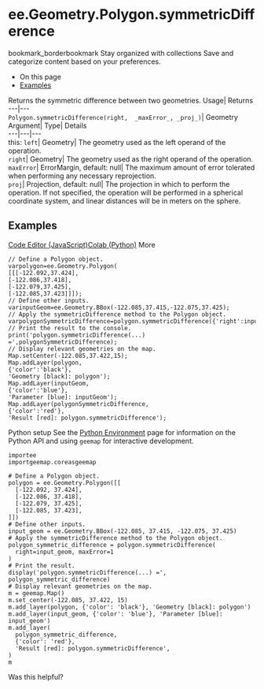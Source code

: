  
#  ee.Geometry.Polygon.symmetricDifference 
bookmark_borderbookmark Stay organized with collections  Save and categorize content based on your preferences.
  * On this page
  * [Examples](https://developers.google.com/earth-engine/apidocs/ee-geometry-polygon-symmetricdifference#examples)


Returns the symmetric difference between two geometries. 
Usage| Returns  
---|---  
`Polygon.symmetricDifference(right,  _maxError_, _proj_)`| Geometry  
Argument| Type| Details  
---|---|---  
this: `left`| Geometry| The geometry used as the left operand of the operation.  
`right`| Geometry| The geometry used as the right operand of the operation.  
`maxError`| ErrorMargin, default: null| The maximum amount of error tolerated when performing any necessary reprojection.  
`proj`| Projection, default: null| The projection in which to perform the operation. If not specified, the operation will be performed in a spherical coordinate system, and linear distances will be in meters on the sphere.  
## Examples
[Code Editor (JavaScript)](https://developers.google.com/earth-engine/apidocs/ee-geometry-polygon-symmetricdifference#code-editor-javascript-sample)[Colab (Python)](https://developers.google.com/earth-engine/apidocs/ee-geometry-polygon-symmetricdifference#colab-python-sample) More
```
// Define a Polygon object.
varpolygon=ee.Geometry.Polygon(
[[[-122.092,37.424],
[-122.086,37.418],
[-122.079,37.425],
[-122.085,37.423]]]);
// Define other inputs.
varinputGeom=ee.Geometry.BBox(-122.085,37.415,-122.075,37.425);
// Apply the symmetricDifference method to the Polygon object.
varpolygonSymmetricDifference=polygon.symmetricDifference({'right':inputGeom,'maxError':1});
// Print the result to the console.
print('polygon.symmetricDifference(...) =',polygonSymmetricDifference);
// Display relevant geometries on the map.
Map.setCenter(-122.085,37.422,15);
Map.addLayer(polygon,
{'color':'black'},
'Geometry [black]: polygon');
Map.addLayer(inputGeom,
{'color':'blue'},
'Parameter [blue]: inputGeom');
Map.addLayer(polygonSymmetricDifference,
{'color':'red'},
'Result [red]: polygon.symmetricDifference');
```
Python setup
See the [ Python Environment](https://developers.google.com/earth-engine/guides/python_install) page for information on the Python API and using `geemap` for interactive development.
```
importee
importgeemap.coreasgeemap
```
```
# Define a Polygon object.
polygon = ee.Geometry.Polygon([[
  [-122.092, 37.424],
  [-122.086, 37.418],
  [-122.079, 37.425],
  [-122.085, 37.423],
]])
# Define other inputs.
input_geom = ee.Geometry.BBox(-122.085, 37.415, -122.075, 37.425)
# Apply the symmetricDifference method to the Polygon object.
polygon_symmetric_difference = polygon.symmetricDifference(
  right=input_geom, maxError=1
)
# Print the result.
display('polygon.symmetricDifference(...) =', polygon_symmetric_difference)
# Display relevant geometries on the map.
m = geemap.Map()
m.set_center(-122.085, 37.422, 15)
m.add_layer(polygon, {'color': 'black'}, 'Geometry [black]: polygon')
m.add_layer(input_geom, {'color': 'blue'}, 'Parameter [blue]: input_geom')
m.add_layer(
  polygon_symmetric_difference,
  {'color': 'red'},
  'Result [red]: polygon.symmetricDifference',
)
m
```

Was this helpful?
